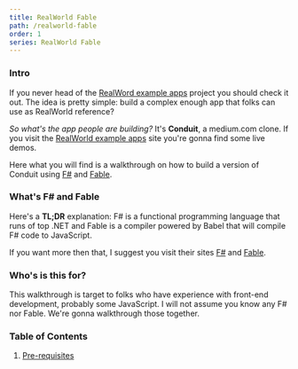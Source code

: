 ```yaml
---
title: RealWorld Fable
path: /realworld-fable
order: 1
series: RealWorld Fable
---
```


### Intro

If you never head of the [RealWord example apps](https://realworld.io) project you should check it out. The idea is pretty simple: build a complex enough app that folks can use as RealWorld reference?

*So what's the app people are building?* It's **Conduit**, a medium.com clone. If you visit the [RealWorld example apps](https://realworld.io) site you're gonna find some live demos.

Here what you will find is a walkthrough on how to build a version of Conduit using [F#](https://fsharp.org) and [Fable](https://fable.io).

### What's F# and Fable

Here's a **TL;DR** explanation: F# is a functional programming language that runs of top .NET and Fable is a compiler powered by Babel that will compile F# code to JavaScript.

If you want more then that, I suggest you visit their sites [F#](https://fsharp.org) and [Fable](https://fable.io).

### Who's is this for?

This walkthrough is target to folks who have experience with front-end development, probably some JavaScript. I will not assume you know any F# nor Fable. We're gonna walkthrough those together.

### Table of Contents

1) [Pre-requisites](/realworld-fable/01-pre-requisites)